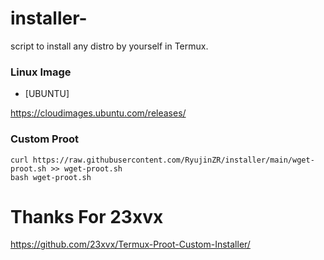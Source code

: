 # installer-
script to install any distro by yourself in Termux.



### Linux Image

 - [UBUNTU]

https://cloudimages.ubuntu.com/releases/


### Custom Proot
``` 
curl https://raw.githubusercontent.com/RyujinZR/installer/main/wget-proot.sh >> wget-proot.sh
bash wget-proot.sh
```


# Thanks For 23xvx
https://github.com/23xvx/Termux-Proot-Custom-Installer/
